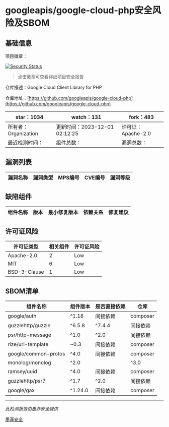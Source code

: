 # googleapis/google-cloud-php安全风险及SBOM

## 基础信息

项目徽章：

[![Security Status](https://www.murphysec.com/platform3/v31/badge/1730299938585665536.svg)](https://www.murphysec.com/console/report/1730299937683890176/1730299938585665536)

> 点击徽章可查看详细项目安全报告

仓库描述：Google Cloud Client Library for PHP

仓库地址：[https://github.com/googleapis/google-cloud-php](https://github.com/googleapis/google-cloud-php)

| star：1034 | watch：131 | fork：483 |
| ----------- | -------------- | ------------ |
| 所有者：Organization | 更新时间：2023-12-01 02:12:25 | 许可证：Apache-2.0 |
| 最近检测时间： | 组件总数： | 漏洞总数： |




## 漏洞列表

| 漏洞名称 | 漏洞类型 | MPS编号 | CVE编号 | 漏洞等级 |
| ------- | ------ | ------- | ------ | ----- |





## 缺陷组件

| 组件名称 | 版本 | 最小修复版本 | 依赖关系 | 修复建议 |
| -------- | ---- | ------------ | -------- | -------- |





## 许可证风险

| 许可证类型 | 相关组件 | 许可证风险 |
| ---------- | -------- | ---------- |
|Apache-2.0|2|Low|
|MIT|6|Low|
|BSD-3-Clause|1|Low|




## SBOM清单

| 组件名称 | 组件版本 | 是否直接依赖 | 仓库 |
| -------- | -------- | ------------ | ---- |
|google/auth|^1.18|间接依赖|composer|
|guzzlehttp/guzzle|^6.5.8|^7.4.4|间接依赖|composer|
|psr/http-message|^1.0|^2.0|间接依赖|composer|
|rize/uri-template|~0.3|间接依赖|composer|
|google/common-protos|^4.0|间接依赖|composer|
|monolog/monolog|^2.0||^3.0|间接依赖|composer|
|ramsey/uuid|^4.0|间接依赖|composer|
|guzzlehttp/psr7|^1.7|^2.0|间接依赖|composer|
|google/gax|^1.24.0|间接依赖|composer|


------

*此检测报告由墨菲安全提供*

[墨菲安全](www.murphysec.com)